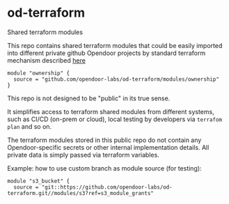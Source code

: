 # od-terraform
Shared terraform modules

This repo contains shared terraform modules that could be easily imported
into different private github Opendoor projects by standard terraform mechanism
described [here](https://www.terraform.io/docs/modules/sources.html#github)

```
module "ownership" {
  source = "github.com/opendoor-labs/od-terraform/modules/ownership"
}
```

This repo is not designed to be "public" in its true sense.

It simplifies access to terraform shared modules from different systems, such
as CI/CD (on-prem or cloud), local testing by developers via `terrafom plan` and so on.

The terraform modules stored in this public repo do not contain any Opendoor-specific
secrets or other internal implementation details. All private data is simply passed
via terraform variables.

Example: how to use custom branch as module source (for testing):
```
module "s3_bucket" {
  source = "git::https://github.com/opendoor-labs/od-terraform.git//modules/s3?ref=s3_module_grants"
```
